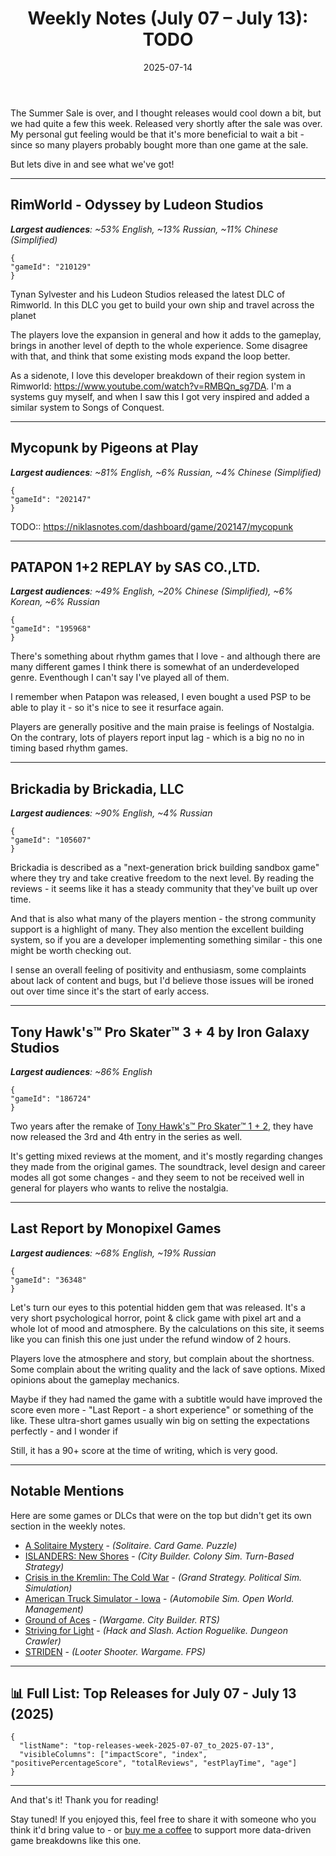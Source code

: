 ﻿---
title: "Weekly Notes (July 07 – July 13): TODO"
slug: "weekly-notes-2025-07-07"
date: "2025-07-14"
category: "Weekly Notes"
description: "TODO!!"
tags: ["Weekly Notes", "Steam Releases", "Steam Trends", "Game Industry", "Early Access", "Game Development"]
image: "https://media.githubusercontent.com/media/NiklasBorglund/niklasnotes-blog/main/posts/weekly-notes-2025-07-07/hero.jpg"
---

The Summer Sale is over, and I thought releases would cool down a bit, but we had quite a few this week. Released very shortly after the sale was over.
My personal gut feeling would be that it's more beneficial to wait a bit - since so many players probably bought more than one game at the sale.

But lets dive in and see what we've got!

---

## RimWorld - Odyssey by Ludeon Studios
***Largest audiences**: ~53% English, ~13% Russian, ~11% Chinese (Simplified)*

```condensedgamecard
{
"gameId": "210129"
}
```

Tynan Sylvester and his Ludeon Studios released the latest DLC of Rimworld. In this DLC you get to build your own ship and travel across the planet

The players love the expansion in general and how it adds to the gameplay, brings in another level of depth to the whole experience. Some disagree with that, and think that some existing mods expand the loop better.

As a sidenote, I love this developer breakdown of their region system in Rimworld: https://www.youtube.com/watch?v=RMBQn_sg7DA. I'm a systems guy myself, and when I saw this I got very inspired and added a similar system to Songs of Conquest.

---

## Mycopunk by Pigeons at Play
***Largest audiences**: ~81% English, ~6% Russian, ~4% Chinese (Simplified)*

```condensedgamecard
{
"gameId": "202147"
}
```

TODO::
https://niklasnotes.com/dashboard/game/202147/mycopunk

---

## PATAPON 1+2 REPLAY by SAS CO.,LTD.
***Largest audiences**: ~49% English, ~20% Chinese (Simplified), ~6% Korean, ~6% Russian*

```condensedgamecard
{
"gameId": "195968"
}
```

There's something about rhythm games that I love - and although there are many different games I think there is somewhat of an underdeveloped genre.
Eventhough I can't say I've played all of them.

I remember when Patapon was released, I even bought a used PSP to be able to play it - so it's nice to see it resurface again.

Players are generally positive and the main praise is feelings of Nostalgia. On the contrary, lots of players report input lag - which is a big no no in timing based rhythm games.

---

## Brickadia by Brickadia, LLC
***Largest audiences**: ~90% English, ~4% Russian*

```condensedgamecard
{
"gameId": "105607"
}
```

Brickadia is described as a "next-generation brick building sandbox game" where they try and take creative freedom to the next level. By reading the reviews - it seems like it has a steady community that they've built up over time.

And that is also what many of the players mention - the strong community support is a highlight of many. They also mention the excellent building system, so if you are a developer implementing something similar - this one might be worth checking out.

I sense an overall feeling of positivity and enthusiasm, some complaints about lack of content and bugs, but I'd believe those issues will be ironed out over time since it's the start of early access.

---

## Tony Hawk's™ Pro Skater™ 3 + 4 by Iron Galaxy Studios
***Largest audiences**: ~86% English*

```condensedgamecard
{
"gameId": "186724"
}
```

Two years after the remake of [Tony Hawk's™ Pro Skater™ 1 + 2](https://niklasnotes.com/dashboard/game/107686/tony_hawk_stm_pro_skatertm_1_2), they have now released the 3rd and 4th entry in the series as well.

It's getting mixed reviews at the moment, and it's mostly regarding changes they made from the original games. The soundtrack, level design and career modes all got some changes - and they seem to not be received well in general for players who wants to relive the nostalgia.

---

## Last Report by Monopixel Games
***Largest audiences**: ~68% English, ~19% Russian*

```condensedgamecard
{
"gameId": "36348"
}
```

Let's turn our eyes to this potential hidden gem that was released. It's a very short psychological horror, point & click game with pixel art and a whole lot of mood and atmosphere.
By the calculations on this site, it seems like you can finish this one just under the refund window of 2 hours.

Players love the atmosphere and story, but complain about the shortness. Some complain about the writing quality and the lack of save options. Mixed opinions about the gameplay mechanics. 

Maybe if they had named the game with a subtitle would have improved the score even more - "Last Report - a short experience" or something of the like. These ultra-short games usually win big on setting the expectations perfectly - and I wonder if 

Still, it has a 90+ score at the time of writing, which is very good.

---

## Notable Mentions

Here are some games or DLCs that were on the top but didn't get its own section in the weekly notes. 

* [A Solitaire Mystery](https://niklasnotes.com/dashboard/game/206057/a_solitaire_mystery) - *(Solitaire. Card Game. Puzzle)*
* [ISLANDERS: New Shores](https://niklasnotes.com/dashboard/game/186275/islanders_new_shores) - *(City Builder. Colony Sim. Turn-Based Strategy)*
* [Crisis in the Kremlin: The Cold War](https://niklasnotes.com/dashboard/game/50457/crisis_in_the_kremlin_the_cold_war) - *(Grand Strategy. Political Sim. Simulation)*
* [American Truck Simulator - Iowa](https://niklasnotes.com/dashboard/game/68415/american_truck_simulator_iowa) - *(Automobile Sim. Open World. Management)*
* [Ground of Aces](https://niklasnotes.com/dashboard/game/148460/ground_of_aces) - *(Wargame. City Builder. RTS)*
* [Striving for Light](https://niklasnotes.com/dashboard/game/66646/striving_for_light) - *(Hack and Slash. Action Roguelike. Dungeon Crawler)*
* [STRIDEN](https://niklasnotes.com/dashboard/game/32328/striden) - *(Looter Shooter. Wargame. FPS)*


---

## 📊 Full List: Top Releases for July 07 - July 13 (2025)

```customlist
{
  "listName": "top-releases-week-2025-07-07_to_2025-07-13",
  "visibleColumns": ["impactScore", "index", "positivePercentageScore", "totalReviews", "estPlayTime", "age"]
}
```
---

And that's it! Thank you for reading!

Stay tuned! 
If you enjoyed this, feel free to share it with someone who you think it'd bring value to - or [buy me a coffee](https://buymeacoffee.com/niklasnotes) to support more data-driven game breakdowns like this one.